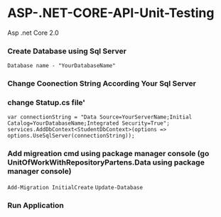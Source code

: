 # ASP-.NET-CORE-API-Unit-Testing 

Asp .net Core 2.0
### Create Database using Sql Server 

```Database name - "YourDatabaseName"```

### Change Coonection String According Your Sql Server

### change Statup.cs file'

```var connectionString = "Data Source=YourServerName;Initial Catalog=YourDatabaseName;Integrated Security=True";```
```services.AddDbContext<StudentDbContext>(options => options.UseSqlServer(connectionString));```

### Add migreation cmd using package manager console (go UnitOfWorkWithRepositoryPartens.Data using package manager console)

```Add-Migration InitialCreate```
```Update-Database```

### Run Application 
